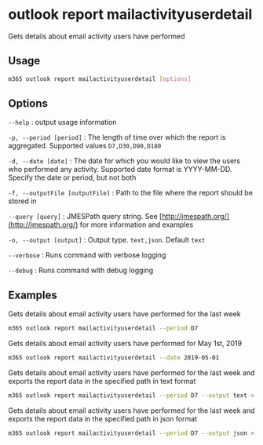 # outlook report mailactivityuserdetail

Gets details about email activity users have performed

## Usage

```sh
m365 outlook report mailactivityuserdetail [options]
```

## Options

`--help`
: output usage information

`-p, --period [period]`
: The length of time over which the report is aggregated. Supported values `D7,D30,D90,D180`

`-d, --date [date]`
: The date for which you would like to view the users who performed any activity. Supported date format is YYYY-MM-DD. Specify the date or period, but not both

`-f, --outputFile [outputFile]`
: Path to the file where the report should be stored in

`--query [query]`
: JMESPath query string. See [http://jmespath.org/](http://jmespath.org/) for more information and examples

`-o, --output [output]`
: Output type. `text,json`. Default `text`

`--verbose`
: Runs command with verbose logging

`--debug`
: Runs command with debug logging

## Examples

Gets details about email activity users have performed for the last week

```sh
m365 outlook report mailactivityuserdetail --period D7
```

Gets details about email activity users have performed for May 1st, 2019

```sh
m365 outlook report mailactivityuserdetail --date 2019-05-01
```

Gets details about email activity users have performed for the last week and exports the report data in the specified path in text format

```sh
m365 outlook report mailactivityuserdetail --period D7 --output text > "mailactivityuserdetail.txt"
```

Gets details about email activity users have performed for the last week and exports the report data in the specified path in json format

```sh
m365 outlook report mailactivityuserdetail --period D7 --output json > "mailactivityuserdetail.json"
```
